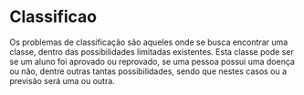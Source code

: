 # Classificao

Os problemas de classificação são aqueles onde se busca encontrar uma classe, dentro das possibilidades limitadas existentes.
Esta classe pode ser se um aluno foi aprovado ou reprovado, se uma pessoa possui uma doença ou não, dentre outras tantas possibilidades, sendo que nestes casos ou a previsão será uma ou outra.
